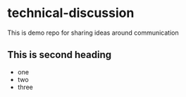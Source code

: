# technical-discussion
This is demo repo for sharing ideas around communication


## This is second heading

* one
* two
* three

